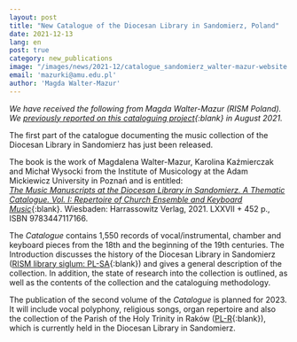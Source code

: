 ```yaml
---
layout: post
title: "New Catalogue of the Diocesan Library in Sandomierz, Poland"
date: 2021-12-13
lang: en
post: true
category: new_publications
image: "/images/news/2021-12/catalogue_sandomierz_walter-mazur-website.png"
email: 'mazurki@amu.edu.pl'
author: 'Magda Walter-Mazur'
---
```


_We have received the following from Magda Walter-Mazur (RISM Poland). We [previously reported on this cataloguing project](https://rism.info/library_collections/2021/08/02/music-collection-diocesan-library-sandomierz-rism.html){:blank} in August 2021._  

The first part of the catalogue documenting the music collection of the Diocesan Library in Sandomierz has just been released.  

The book is the work of Magdalena Walter-Mazur, Karolina Kaźmierczak and Michał Wysocki from the Institute of Musicology at the Adam Mickiewicz University in Poznań and is entitled:  
[_The Music Manuscripts at the Diocesan Library in Sandomierz. A Thematic Catalogue. Vol. I: Repertoire of Church Ensemble and Keyboard Music_](https://www.harrassowitz-verlag.de/The_Music_Manuscripts_at_the_Diocesan_Library_in_Sandomierz._A_Thematic_Catalogue/titel_6943.ahtml){:blank}. Wiesbaden: Harrassowitz Verlag, 2021. LXXVII + 452 p.,  ISBN 9783447117166.  

The _Catalogue_ contains 1,550 records of vocal/instrumental, chamber and keyboard pieces from the 18th and the beginning of the 19th centuries. The Introduction discusses the history of the Diocesan Library in Sandomierz ([RISM library siglum: PL-SA](https://opac.rism.info/search?View=rism&siglum=PL-SA){:blank}) and gives a general description of the collection. In addition, the state of research into the collection is outlined, as well as the contents of the collection and the cataloguing methodology.   

The publication of the second volume of the _Catalogue_ is planned for 2023. It will include vocal polyphony, religious songs, organ repertoire and also the collection of the Parish of the Holy Trinity in Raków ([PL-R](https://opac.rism.info/search?View=rism&siglum=PL-R){:blank}), which is currently held in the Diocesan Library in Sandomierz.  
